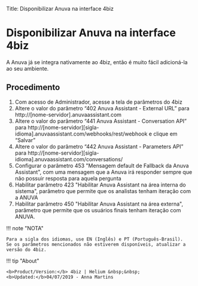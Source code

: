 Title: Disponibilizar Anuva na interface 4biz
# Disponibilizar Anuva na interface 4biz

A Anuva já se integra nativamente ao 4biz, então é muito fácil adicioná-la ao seu ambiente.

## Procedimento

1. Com acesso de Administrador, acesse a tela de parâmetros do 4biz
2. Altere o valor do parâmetro “402 Anuva Assistant - External URL” para http://[nome-servidor].anuvaassistant.com
3. Altere o valor do parâmetro “441 Anuva Assistant - Conversation API” para http://[nome-servidor][sigla-idioma].anuvaassistant.com/webhooks/rest/webhook e clique em “Salvar”
4. Altere o valor do parâmetro “442 Anuva Assistant - Parameters API” para http://[nome-servidor][sigla-idioma].anuvaassistant.com/conversations/
5. Configurar o parâmetro 453 "Mensagem default de Fallback da Anuva Assistant", com uma mensagem que a Anuva irá responder sempre que não possuir resposta para aquela pergunta
6. Habilitar parâmetro 423 "Habilitar Anuva Assistant na área interna do sistema", parâmetro que permite que os analistas tenham iteração com a ANUVA
7. Habilitar parâmetro 450 "Habilitar Anuva Assistant na área externa", parâmetro que permite que os usuários finais tenham iteração com ANUVA.    


!!! note "NOTA"

    Para a sigla dos idiomas, use EN (Inglês) e PT (Português-Brasil).
    Se os parâmetros mencionados não estiverem disponíveis, atualizar a versão do 4biz.


!!! tip "About"

    <b>Product/Version:</b> 4biz | Helium &nbsp;&nbsp;
    <b>Updated:</b>04/07/2019 - Anna Martins
